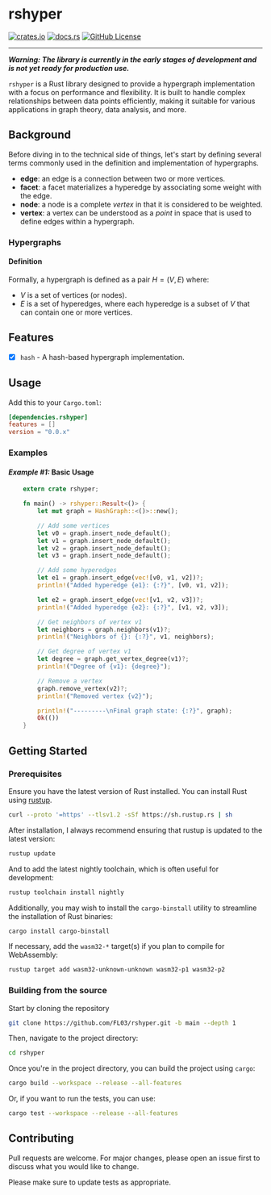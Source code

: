 # rshyper

[![crates.io](https://img.shields.io/crates/v/rshyper?style=for-the-badge&logo=rust)](https://crates.io/crates/rshyper)
[![docs.rs](https://img.shields.io/docsrs/rshyper?style=for-the-badge&logo=docs.rs)](https://docs.rs/rshyper)
[![GitHub License](https://img.shields.io/github/license/FL03/rshyper?style=for-the-badge&logo=github)](https://github.com/FL03/rshyper/blob/main/LICENSE)

***

_**Warning: The library is currently in the early stages of development and is not yet ready for production use.**_

`rshyper` is a Rust library designed to provide a hypergraph implementation with a focus on performance and flexibility. It is built to handle complex relationships between data points efficiently, making it suitable for various applications in graph theory, data analysis, and more.

## Background

Before diving in to the technical side of things, let's start by defining several terms commonly used in the definition and implementation of hypergraphs.

- **edge**: an edge is a connection between two or more vertices.
- **facet**: a facet materializes a hyperedge by associating some weight with the edge.
- **node**: a node is a complete _vertex_ in that it is considered to be weighted.
- **vertex**: a vertex can be understood as a _point_ in space that is used to define edges within a hypergraph.

### Hypergraphs

#### Definition

Formally, a hypergraph is defined as a pair $H = (V, E)$ where:

- $V$ is a set of vertices (or nodes).
- $E$ is a set of hyperedges, where each hyperedge is a subset of $V$ that can contain one or more vertices.

## Features

- [x] `hash` - A hash-based hypergraph implementation.

## Usage

Add this to your `Cargo.toml`:

```toml
[dependencies.rshyper]
features = []
version = "0.0.x"
```

### Examples

#### _Example #1:_ Basic Usage

```rust
    extern crate rshyper;

    fn main() -> rshyper::Result<()> {
        let mut graph = HashGraph::<()>::new();

        // Add some vertices
        let v0 = graph.insert_node_default();
        let v1 = graph.insert_node_default();
        let v2 = graph.insert_node_default();
        let v3 = graph.insert_node_default();

        // Add some hyperedges
        let e1 = graph.insert_edge(vec![v0, v1, v2])?;
        println!("Added hyperedge {e1}: {:?}", [v0, v1, v2]);

        let e2 = graph.insert_edge(vec![v1, v2, v3])?;
        println!("Added hyperedge {e2}: {:?}", [v1, v2, v3]);

        // Get neighbors of vertex v1
        let neighbors = graph.neighbors(v1)?;
        println!("Neighbors of {}: {:?}", v1, neighbors);

        // Get degree of vertex v1
        let degree = graph.get_vertex_degree(v1)?;
        println!("Degree of {v1}: {degree}");

        // Remove a vertex
        graph.remove_vertex(v2)?;
        println!("Removed vertex {v2}");

        println!("---------\nFinal graph state: {:?}", graph);
        Ok(())
    }

```

## Getting Started

### Prerequisites

Ensure you have the latest version of Rust installed. You can install Rust using [rustup](https://rustup.rs/).

```bash
curl --proto '=https' --tlsv1.2 -sSf https://sh.rustup.rs | sh
```

After installation, I always recommend ensuring that rustup is updated to the latest version:

```bash
rustup update
```

And to add the latest nightly toolchain, which is often useful for development:

```bash
rustup toolchain install nightly
```

Additionally, you may wish to install the `cargo-binstall` utility to streamline the installation of Rust binaries:

```bash
cargo install cargo-binstall
```

If necessary, add the `wasm32-*` target(s) if you plan to compile for WebAssembly:

```bash
rustup target add wasm32-unknown-unknown wasm32-p1 wasm32-p2
```

### Building from the source

Start by cloning the repository

```bash
git clone https://github.com/FL03/rshyper.git -b main --depth 1
```

Then, navigate to the project directory:

```bash
cd rshyper
```

Once you're in the project directory, you can build the project using `cargo`:

```bash
cargo build --workspace --release --all-features
```

Or, if you want to run the tests, you can use:

```bash
cargo test --workspace --release --all-features
```

## Contributing

Pull requests are welcome. For major changes, please open an issue first
to discuss what you would like to change.

Please make sure to update tests as appropriate.
